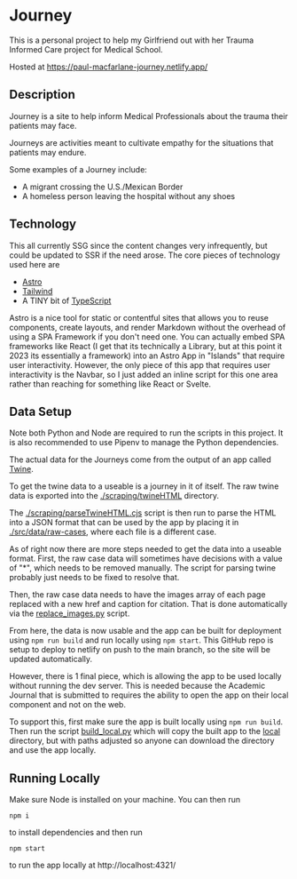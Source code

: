 # Journey

This is a personal project to help my Girlfriend out with her Trauma Informed Care project for Medical School.

Hosted at https://paul-macfarlane-journey.netlify.app/

## Description

Journey is a site to help inform Medical Professionals about the trauma their patients may face.

Journeys are activities meant to cultivate empathy for the situations that patients may endure.

Some examples of a Journey include:
- A migrant crossing the U.S./Mexican Border
- A homeless person leaving the hospital without any shoes

## Technology

This all currently SSG since the content changes very infrequently, but could be updated to SSR if the need arose. The core pieces of technology used here are
- [Astro](https://astro.build/)
- [Tailwind](https://tailwindcss.com/)
- A TINY bit of [TypeScript](https://www.typescriptlang.org/)

Astro is a nice tool for static or contentful sites that allows you to reuse components, create layouts, and render Markdown without the overhead of using a SPA Framework if you don't need one. You can actually embed SPA frameworks like React (I get that its technically a Library, but at this point it 2023 its essentially a framework) into an Astro App in "Islands" that require user interactivity. However, the only piece of this app that requires user interactivity is the Navbar, so I just added an inline script for this one area rather than reaching for something like React or Svelte.

## Data Setup

Note both Python and Node are required to run the scripts in this project. It is also recommended to use Pipenv to manage the Python dependencies.

The actual data for the Journeys come from the output of an app called [Twine](https://twinery.org/).

To get the twine data to a useable is a journey in it of itself. The raw twine data is exported into the [./scraping/twineHTML](./scraping/twineHTML) directory.

The [./scraping/parseTwineHTML.cjs](./scraping/parseTwineHTML.cjs) script is then run to parse the HTML into a JSON format that can be used by the app by placing it in [./src/data/raw-cases](./src/data/raw-cases), where each file is a different case.

As of right now there are more steps needed to get the data into a useable format. First, the raw case data will sometimes have decisions with a value of "*", which needs to be removed manually. The script for parsing twine probably just needs to be fixed to resolve that.

Then, the raw case data needs to have the images array of each page replaced with a new href and caption for citation. That is done automatically via the [replace_images.py](scripts/replace_images.py) script.

From here, the data is now usable and the app can be built for deployment using `npm run build` and run locally using `npm start`. This GitHub repo is setup to deploy to netlify on push to the main branch, so the site will be updated automatically.

However, there is 1 final piece, which is allowing the app to be used locally without running the dev server. This is needed because the Academic Journal that is submitted to requires the ability to open the app on their local component and not on the web.

To support this, first make sure the app is built locally using `npm run build`. Then run the script [build_local.py](scripts/build_local.py) which will copy the built app to the [local](local) directory, but with paths adjusted so anyone can download the directory and use the app locally.

## Running Locally

Make sure Node is installed on your machine. You can then run

```shell
npm i
```

to install dependencies and then run

```shell
npm start
```

to run the app locally at http://localhost:4321/